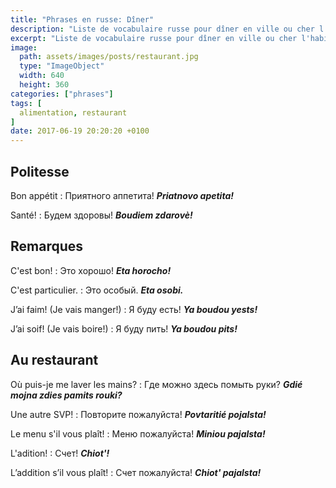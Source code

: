 ```yaml
---
title: "Phrases en russe: Dîner"
description: "Liste de vocabulaire russe pour dîner en ville ou cher l'habitant."
excerpt: "Liste de vocabulaire russe pour dîner en ville ou cher l'habitant."
image:
  path: assets/images/posts/restaurant.jpg
  type: "ImageObject"
  width: 640
  height: 360
categories: ["phrases"]
tags: [
  alimentation, restaurant
]
date: 2017-06-19 20:20:20 +0100
---
```


## Politesse

Bon appétit
: Приятного аппетита!
*__Priatnovo apetita!__*

Santé!
: Будем здоровы!
*__Boudiem zdarovè!__*


## Remarques

C'est bon!
: Это хорошо!
*__Eta horocho!__*

C'est particulier.
: Это особый.
*__Eta osobi.__*

J’ai faim! (Je vais manger!)
: Я буду есть!
*__Ya boudou yests!__*

J’ai soif! (Je vais boire!)
: Я буду пить!
*__Ya boudou pits!__*


## Au restaurant

Où puis-je me laver les mains?
: Где можно здесь помыть руки?
*__Gdié mojna zdies pamits rouki?__*

Une autre SVP!
: Повторите пожалуйста!
*__Povtaritié pojalsta!__*

Le menu s'il vous plaît!
: Меню пожалуйста!
*__Miniou pajalsta!__*

L'adition!
: Cчет!
*__Chiot'!__*

L’addition s’il vous plaît!
: Счет пожалуйста!
*__Chiot' pajalsta!__*
